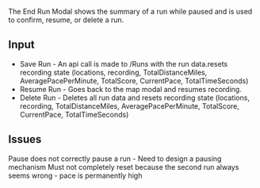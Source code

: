 The End Run Modal shows the summary of a run while paused and is used to confirm, resume, or delete a run. 

## Input
* Save Run - An api call is made to /Runs with the run data.resets recording state (locations, recording, TotalDistanceMiles, AveragePacePerMinute, TotalScore, CurrentPace, TotalTimeSeconds)
* Resume Run - Goes back to the map modal and resumes recording.
* Delete Run - Deletes all run data and resets recording state  (locations, recording, TotalDistanceMiles, AveragePacePerMinute, TotalScore, CurrentPace, TotalTimeSeconds)

## Issues
Pause does not correctly pause a run - Need to design a pausing mechanism
Must not completely reset because the second run always seems wrong - pace is permanently high